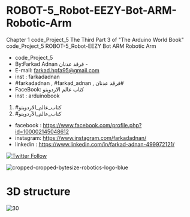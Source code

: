 # ROBOT-5_Robot-EEZY-Bot-ARM-Robotic-Arm
Chapter 1 code_Project_5 The Third Part 3 of "The Arduino World Book" code_Project_5  ROBOT-5_Robot-EEZY Bot ARM Robotic Arm

- code_Project_5
-  By:Farkad Adnan فرقد عدنان - 
 - E-mail: farkad.hpfa95@gmail.com 
- inst : farkadadnan 
- #farkadadnan , #farkad_adnan , فرقد عدنان# 
- FaceBook: كتاب عالم الاردوينو 
- inst : arduinobook
1. #كتاب_عالم_الاردوينو
2. #كتاب_عالم_الآردوينو 

* facebook : https://www.facebook.com/profile.php?id=100002145048612
* instagram:  https://www.instagram.com/farkadadnan/
* linkedin : https://www.linkedin.com/in/farkad-adnan-499972121/

 <p>
 <a href='https://mobile.twitter.com/farkadadnan'>
        <img alt="Twitter Follow" src="https://img.shields.io/twitter/follow/farkadadnan?label=%40farkadadnan&style=social" alt='Twitter' align="center"/>
    </a>
</p>
 
 ![cropped-cropped-bytesize-robotics-logo-blue](https://user-images.githubusercontent.com/35774039/178055608-2076c79f-7fe2-461c-97c4-3bbce3943188.png)
# 3D structure

![30](https://user-images.githubusercontent.com/35774039/178055659-bc08b265-7589-49aa-86c4-a29f7aa92e01.PNG)

 
